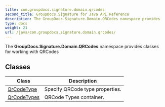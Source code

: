 ```yaml
---
title: com.groupdocs.signature.domain.qrcodes
second_title: GroupDocs.Signature for Java API Reference
description: The GroupDocs.Signature.Domain.QRCodes namespace provides classes for working with QRCodes
type: docs
weight: 21
url: /java/com.groupdocs.signature.domain.qrcodes/
---
```


The **GroupDocs.Signature.Domain.QRCodes** namespace provides classes for working with QRCodes


## Classes

| Class | Description |
| --- | --- |
| [QrCodeType](../com.groupdocs.signature.domain.qrcodes/qrcodetype) | Specify QRCode type properties. |
| [QrCodeTypes](../com.groupdocs.signature.domain.qrcodes/qrcodetypes) | QRCode Types container. |
